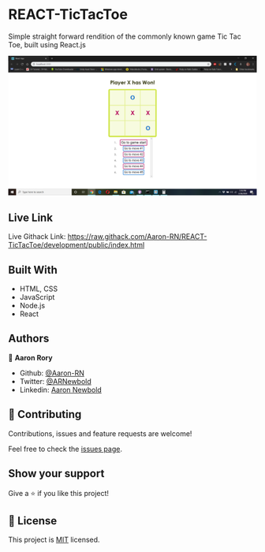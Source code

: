 # REACT-TicTacToe
Simple straight forward rendition of the commonly known game Tic Tac Toe, built using React.js

![screenshot](./screenshot.png)

## Live Link
Live Githack Link: https://raw.githack.com/Aaron-RN/REACT-TicTacToe/development/public/index.html

## Built With

- HTML, CSS
- JavaScript
- Node.js
- React

## Authors

👤 **Aaron Rory**

- Github: [@Aaron-RN](https://github.com/Aaron-RN)
- Twitter: [@ARNewbold](https://twitter.com/ARNewbold)
- Linkedin: [Aaron Newbold](https://www.linkedin.com/in/aaron-newbold-1b9233187/)

## 🤝 Contributing

Contributions, issues and feature requests are welcome!

Feel free to check the [issues page](issues/).

## Show your support

Give a ⭐️ if you like this project!

## 📝 License

This project is [MIT](lic.url) licensed.
